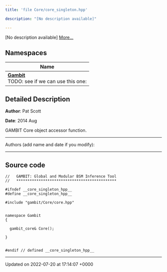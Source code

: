 ```yaml
---
title: 'file Core/core_singleton.hpp'

description: "[No description available]"

---
```







[No description available] [More...](#detailed-description)

## Namespaces

| Name           |
| -------------- |
| **[Gambit](/documentation/code/namespaces/namespacegambit/)** <br>TODO: see if we can use this one:  |

## Detailed Description


**Author**: Pat Scott 

**Date**: 2014 Aug

GAMBIT Core object accessor function.



------------------

Authors (add name and date if you modify):



------------------




## Source code

```
//   GAMBIT: Global and Modular BSM Inference Tool
//   *********************************************

#ifndef __core_singleton_hpp__
#define __core_singleton_hpp__

#include "gambit/Core/core.hpp"


namespace Gambit
{

  gambit_core& Core();

}


#endif // defined __core_singleton_hpp__
```


-------------------------------

Updated on 2022-07-20 at 17:14:07 +0000
